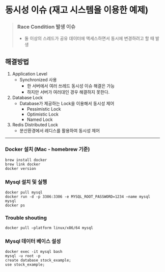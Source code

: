 # 동시성 이슈 (재고 시스템을 이용한 예제)

> ### Race Condition 발생 이슈
> - 둘 이상의 스레드가 공유 데이터에 액세스하면서 동시에 변경하려고 할 때 발생

## 해결방법 
1. Application Level
   - Synchronized 사용
     - 한 서버에서 여러 쓰레드 동시성 이슈 해결은 가능
     - 하지만 서버가 여러대인 경우 해결하지 못한다. 
2. Database Lock
    - Database가 제공하는 Lock을 이용해서 동시성 제어
        - Pessimistic Lock
        - Optimistic Lock
        - Named Lock
3. Redis Distributed Lock
   - 분산환경에서 레디스를 활용하여 동시성 제어


---

### Docker 설치 (Mac - homebrew 기준)
```
brew install docker
brew link docker
docker version
```

### Mysql 설치 및 실행
```
docker pull mysql
docker run -d -p 3306:3306 -e MYSQL_ROOT_PASSWORD=1234 —name mysql mysql
docker ps
```

### Trouble shouting
```
docker pull —platform linux/x86/64 mysql
```

### Mysql 데이터 베이스 설성
```
docker exec -it mysql bash
mysql -u root -p
create database stock_example;
use stock_example;
```